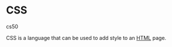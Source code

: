 # CSS
 cs50








CSS is a language that can be used to add style to an [HTML](/wiki/HTML) page.







